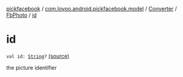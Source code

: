 [pickfacebook](../../../index.md) / [com.lovoo.android.pickfacebook.model](../../index.md) / [Converter](../index.md) / [FbPhoto](index.md) / [id](./id.md)

# id

`val id: `[`String`](https://kotlinlang.org/api/latest/jvm/stdlib/kotlin/-string/index.html)`?` [(source)](https://github.com/lovoo/android-pickpic/blob/master/pickfacebook/src/main/kotlin/com/lovoo/android/pickfacebook/model/Converter.kt#L95)

the picture identifier

